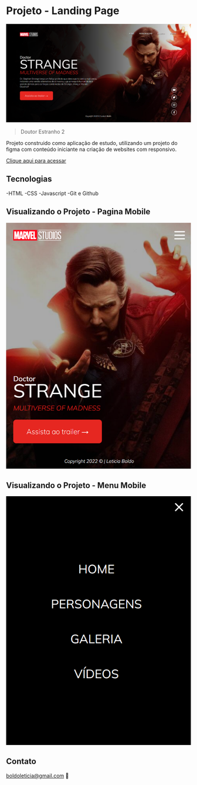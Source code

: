 # Projeto - Landing Page

![preview](./Landing-page-Doutor-Estranho-imagens/landing-page.png)

> Doutor Estranho 2

Projeto construido como aplicação de estudo, utilizando um projeto do figma com conteúdo iniciante na criação de websites com responsivo.

[Clique aqui para acessar](https://leboldo.github.io/Projeto-Landing-Page/#)

## Tecnologias

-HTML
-CSS
-Javascript
-Git e Github

## Visualizando o Projeto - Pagina Mobile

![preview](./Landing-page-Doutor-Estranho-imagens/landing-page-mobile.png)

## Visualizando o Projeto - Menu Mobile

![preview](./Landing-page-Doutor-Estranho-imagens/menu-mobile.png)

## Contato

boldoleticia@gmail.com 🧡
